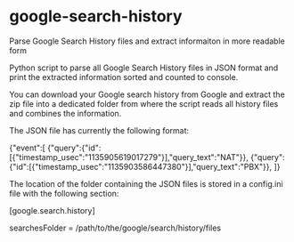 # google-search-history
Parse Google Search History files and extract informaiton in more readable form

Python script to parse all Google Search History files in JSON format and 
print the extracted information sorted and counted to console.

You can download your Google search history from Google and extract the
zip file into a dedicated folder from where the script reads all history
files and combines the information.

The JSON file has currently the following format:

{"event":[
 {"query":{"id":[{"timestamp_usec":"1135905619017279"}],"query_text":"NAT"}},
 {"query":{"id":[{"timestamp_usec":"1135903586447380"}],"query_text":"PBX"}},
]}

The location of the folder containing the JSON files is stored in a config.ini 
file with the following section:

[google.search.history]

searchesFolder = /path/to/the/google/search/history/files

